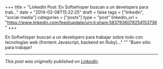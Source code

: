 +++
title = "LinkedIn Post: En Softwhisper buscan a un developers para trab..."
date = "2014-02-08T15:22:25"
draft = false
tags = ["linkedin", "social-media"]
categories = ["posts"]
type = "post"
linkedin_url = "https://www.linkedin.com/feed/update/urn:li:share:5837936078254153736"
+++

En Softwhisper buscan a un developers para trabajar sobre todo con tecnologías web (frontent Javascript, backend en Ruby)…"
""
"Buen sitio para trabajar!

---

*This post was originally published on [LinkedIn](https://www.linkedin.com/in/adrianmoreno/recent-activity/all/).*